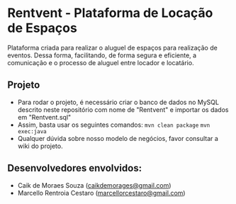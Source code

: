 # Rentvent - Plataforma de Locação de Espaços 
Plataforma criada para realizar o aluguel de espaços para realização de eventos. Dessa forma, facilitando, de forma segura e eficiente, a comunicação e o processo de aluguel entre locador e locatário.

## Projeto
- Para rodar o projeto, é necessário criar o banco de dados no MySQL descrito neste repositório com nome de "Rentvent" e importar os dados em "Rentvent.sql"
- Assim, basta usar os seguintes comandos: 
` mvn clean package ` 
` mvn exec:java `
- Qualquer dúvida sobre nosso modelo de negócios, favor consultar a wiki do projeto. 

## Desenvolvedores envolvidos:
- Caik de Moraes Souza (caikdemorages@gmail.com)
- Marcello Rentroia Cestaro (marcellorcestaro@gmail.com)

